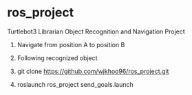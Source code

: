 # ros_project
Turtlebot3 Librarian Object Recognition and Navigation Project
1. Navigate from position A to position B
2. Following recognized object

1. git clone https://github.com/wjkhoo96/ros_project.git

2. roslaunch ros_project send_goals.launch
